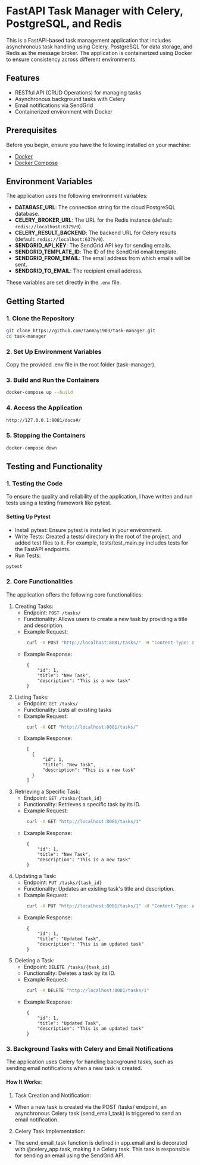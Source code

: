 # FastAPI Task Manager with Celery, PostgreSQL, and Redis

This is a FastAPI-based task management application that includes asynchronous task handling using Celery, PostgreSQL for data storage, and Redis as the message broker. The application is containerized using Docker to ensure consistency across different environments.

## Features

- RESTful API (CRUD Operations) for managing tasks
- Asynchronous background tasks with Celery
- Email notifications via SendGrid
- Containerized environment with Docker

## Prerequisites

Before you begin, ensure you have the following installed on your machine:

- [Docker](https://docs.docker.com/get-docker/)
- [Docker Compose](https://docs.docker.com/compose/install/)

## Environment Variables

The application uses the following environment variables:

- **DATABASE_URL**: The connection string for the cloud PostgreSQL database.
- **CELERY_BROKER_URL**: The URL for the Redis instance (default: `redis://localhost:6379/0`).
- **CELERY_RESULT_BACKEND**: The backend URL for Celery results (default: `redis://localhost:6379/0`).
- **SENDGRID_API_KEY**: The SendGrid API key for sending emails.
- **SENDGRID_TEMPLATE_ID**: The ID of the SendGrid email template.
- **SENDGRID_FROM_EMAIL**: The email address from which emails will be sent.
- **SENDGRID_TO_EMAIL**: The recipient email address.

These variables are set directly in the `.env` file.

## Getting Started

### 1. Clone the Repository

```bash
git clone https://github.com/Tanmay1903/task-manager.git
cd task-manager
```

### 2. Set Up Environment Variables

Copy the provided .env file in the root folder (task-manager).

### 3. Build and Run the Containers

```bash
docker-compose up --build
```

### 4. Access the Application

```bash
http://127.0.0.1:8081/docs#/
```

### 5. Stopping the Containers

```bash
docker-compose down
```

## Testing and Functionality

### 1. Testing the Code
To ensure the quality and reliability of the application, I have written and run tests using a testing framework like pytest.

#### Setting Up Pytest
- Install pytest: Ensure pytest is installed in your environment.
- Write Tests: Created a tests/ directory in the root of the project, and added test files to it. For example, tests/test_main.py includes tests for the FastAPI endpoints.
- Run Tests:
```bash
pytest
```

### 2. Core Functionalities
The application offers the following core functionalities:

1. Creating Tasks:
   - Endpoint: `POST /tasks/`
   - Functionality: Allows users to create a new task by providing a title and description.
   - Example Request:
     ```bash
      curl -X POST "http://localhost:8081/tasks/" -H "Content-Type: application/json" -d '{"title": "New Task", "description": "This is a new task"}'
     ```
   - Example Response:
     ```
      {
          "id": 1,
          "title": "New Task",
          "description": "This is a new task"
      }
     ```
2. Listing Tasks:
   - Endpoint: `GET /tasks/`
   - Functionality: Lists all existing tasks
   - Example Request:
     ```bash
      curl -X GET "http://localhost:8081/tasks/"
     ```
   - Example Response:
     ```
      [
        {
            "id": 1,
            "title": "New Task",
            "description": "This is a new task"
        }
      ]
     ```
3. Retrieving a Specific Task:
   - Endpoint: `GET /tasks/{task_id}`
   - Functionality: Retrieves a specific task by its ID.
   - Example Request:
     ```bash
      curl -X GET "http://localhost:8081/tasks/1"
     ```
   - Example Response:
     ```
      {
          "id": 1,
          "title": "New Task",
          "description": "This is a new task"
      }
     ```
4. Updating a Task:
   - Endpoint: `PUT /tasks/{task_id}`
   - Functionality: Updates an existing task's title and description.
   - Example Request:
     ```bash
      curl -X PUT "http://localhost:8081/tasks/1" -H "Content-Type: application/json" -d '{"title": "Updated Task", "description": "This is an updated task"}'
     ```
   - Example Response:
     ```
      {
          "id": 1,
          "title": "Updated Task",
          "description": "This is an updated task"
      }
     ```
5. Deleting a Task:
   - Endpoint: `DELETE /tasks/{task_id}`
   - Functionality: Deletes a task by its ID.
   - Example Request:
     ```bash
      curl -X DELETE "http://localhost:8081/tasks/1"
     ```
   - Example Response:
     ```
      {
          "id": 1,
          "title": "Updated Task",
          "description": "This is an updated task"
      }
     ```

### 3. Background Tasks with Celery and Email Notifications
The application uses Celery for handling background tasks, such as sending email notifications when a new task is created.

#### How It Works:
1. Task Creation and Notification:
  - When a new task is created via the POST /tasks/ endpoint, an asynchronous Celery task (send_email_task) is triggered to send an email notification.
2. Celery Task Implementation:
  - The send_email_task function is defined in app.email and is decorated with @celery_app.task, making it a Celery task. This task is responsible for sending an email using the SendGrid API.
